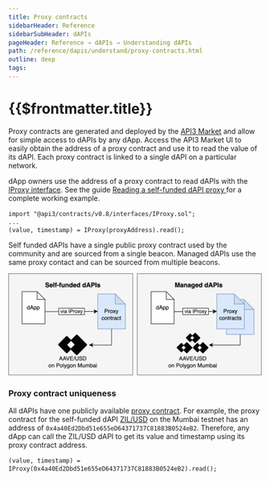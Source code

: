 ```yaml
---
title: Proxy contracts
sidebarHeader: Reference
sidebarSubHeader: dAPIs
pageHeader: Reference → dAPIs → Understanding dAPIs
path: /reference/dapis/understand/proxy-contracts.html
outline: deep
tags:
---
```


<PageHeader/>

<SearchHighlight/>

<FlexStartTag/>

# {{$frontmatter.title}}

Proxy contracts are generated and deployed by the
[API3 Market<ExternalLinkImage/>](https://market.api3.org) and allow for simple
access to dAPIs by any dApp. Access the API3 Market UI to easily obtain the
address of a proxy contract and use it to read the value of its dAPI. Each proxy
contract is linked to a single dAPI on a particular network.

dApp owners use the address of a proxy contract to read dAPIs with the
[IProxy interface](/reference/dapis/understand/iproxy.md). See the guide
[Reading a self-funded dAPI proxy ](/guides/dapis/read-a-dapi/) for a complete
working example.

```
import "@api3/contracts/v0.8/interfaces/IProxy.sol";
...
(value, timestamp) = IProxy(proxyAddress).read();

```

Self funded dAPIs have a single public proxy contract used by the community and
are sourced from a single beacon. Managed dAPIs use the same proxy contact and
can be sourced from multiple beacons.

![proxy-contracts.png](../assets/images/proxy-contracts.png)

### Proxy contract uniqueness

All dAPIs have one publicly available
[proxy contract](/reference/dapis/understand/proxy-contracts.md). For example,
the proxy contract for the self-funded dAPI
[ZIL/USD<ExternalLinkImage/>](https://market.api3.org/dapis/polygon-testnet/ZIL-USD)
on the Mumbai testnet has an address of
`0x4a40Ed2Dbd51e655eD64371737C81883B0524eB2`. Therefore, any dApp can call the
ZIL/USD dAPI to get its value and timestamp using its proxy contract address.

```solidity
(value, timestamp) = IProxy(0x4a40Ed2Dbd51e655eD64371737C81883B0524eB2).read();
```
